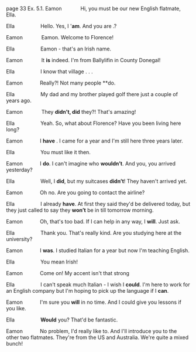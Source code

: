 page 33 Ex. 5.1. 
Eamon             Hi, you must be our new English flatmate, Ella.

Ella                  Hello. Yes, I '**am**. And you are .?

Eamon             Eamon. Welcome to Florence!

Ella                  Eamon - that's an Irish name.

Eamon             It **is** indeed. I'm from Ballylifin in County Donegal!

Ella                  I know that village . . .

Eamon            Really?! Not many people **do.

Ella                  My dad and my brother played golf there just a couple of years ago.

Eamon             They **didn’t, did** they?! That's amazing!

Ella                  Yeah. So, what about Florence? Have you been living here long?

Eamon            I **have** . I came for a year and I'm still here three years later.

Ella                  You must like it then.

Eamon            I **do**. I can't imagine who **wouldn’t**. And you, you arrived yesterday?

Ella                  Well, I **did**, but my suitcases **didn’t**! They haven't arrived yet.

Eamon            Oh no. Are you going to contact the airline?

Ella                  I already **have**. At first they said they'd be delivered today, but they just called to say they **won’t** be in till tomorrow morning.

Eamon            Oh, that's too bad. If I can help in any way, I **will**. Just ask.

Ella                  Thank you. That's really kind. Are you studying here at the university?

Eamon            I **was**. I studied Italian for a year but now I'm teaching English.

Ella                  You mean Irish!

Eamon            Come on! My accent isn't that strong

Ella                  I can't speak much Italian - I wish I **could**. I'm here to work for an English company but I'm hoping to pick up the language if I **can**.

Eamon            I'm sure you **will** in no time. And I could give you lessons if you like.

Ella                  **Would** you? That'd be fantastic.

Eamon            No problem, I'd really like to. And I'll introduce you to the other two flatmates. They're from the US and Australia. We're quite a mixed bunch!